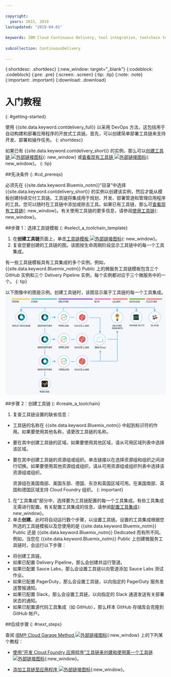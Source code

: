 ```yaml
---

copyright:
  years: 2015, 2019
lastupdated: "2019-04-01"

keywords: IBM Cloud Continuous Delivery, tool integration, toolchain template

subcollection: ContinuousDelivery

---
```


{:shortdesc: .shortdesc}
{:new_window: target="_blank"}
{:codeblock: .codeblock}
{:pre: .pre}
{:screen: .screen}
{:tip: .tip}
{:note: .note}
{:important: .important}
{:download: .download}


# 入门教程
{: #getting-started}

使用 {{site.data.keyword.contdelivery_full}} 以采用 DevOps 方法，这包括用于自动构建和部署应用程序的开放式工具链。首先，可以创建简单部署工具链来支持开发、部署和操作任务。
{: shortdesc}


如果已有 {{site.data.keyword.contdelivery_short}} 的实例，那么可以[创建工具链 ![外部链接图标](../../icons/launch-glyph.svg "外部链接图标")](https://cloud.ibm.com/devops/create){: new_window} 或[查看现有工具链 ![外部链接图标](../../icons/launch-glyph.svg "外部链接图标")](https://cloud.ibm.com/devops/toolchains){: new_window}。
{: tip}


##先决条件
{: #cd_prereqs}

必须先在 {{site.data.keyword.Bluemix_notm}}“目录”中选择 {{site.data.keyword.contdelivery_short}} 的实例以创建该实例，然后才能从模板创建持续交付工具链。工具链将集成用于规划、开发、部署管道和管理应用程序的工具。您可以随时在工具链中添加或除去工具。如果已有工具链，那么可[查看现有工具链](/docs/services/ContinuousDelivery?topic=ContinuousDelivery-toolchains_getting_started#viewing_a_toolchain){: new_window}。有关使用工具链的更多信息，请参阅[使用工具链](/docs/ContinuousDelivery?topic=ContinuousDelivery-toolchains-using){: new_window}。


##步骤 1：选择工具链模板
{: #select_a_toolchain_template}

1. 在**创建工具链**页面上，单击[工具链模板 ![外部链接图标](../../icons/launch-glyph.svg "外部链接图标")](https://cloud.ibm.com/devops/create){: new_window}。
1. 复查您要创建的工具链的图。该图按生命周期阶段显示工具链中的每一个工具集成。

 有一些工具链模板具有工具集成的多个实例。例如，{{site.data.keyword.Bluemix_notm}} Public 上的微服务工具链模板包含三个 GitHub 实例和三个 Delivery Pipeline 实例，每个实例都对应于三个微服务中的一个。
 {: tip}

 以下图像中的图是示例。创建工具链时，该图显示属于工具链的每一个工具集成。![工具链图](images/toolchain_diagram2.png)
 
##步骤 2：创建工具链 
{: #create_a_toolchain}
 
1. 复查工具链设置的缺省信息：

 * 工具链的名称在 {{site.data.keyword.Bluemix_notm}} 中起到标识符的作用。如果要使用其他名称，请更改工具链的名称。
 * 要在其中创建工具链的区域。如果要使用其他区域，请从可用区域列表中选择该区域。
 * 要在其中创建工具链的资源组或组织。单击链接以在选择资源组和组织之间进行切换。如果要使用其他资源组或组织，请从可用资源组或组织列表中选择该资源组或组织。
 
   资源组在美国南部、美国东部、德国、东京和英国区域可用。在美国南部、英国和德国区域支持 Cloud Foundry 组织。
   {: important}
 
1. 在“工具集成”部分中，选择要为工具链配置的每一个工具集成。有些工具集成无需进行配置。有关配置工具集成的信息，请参阅[配置工具集成](/docs/services/ContinuousDelivery?topic=ContinuousDelivery-integrations){: new_window}。
1. 单击**创建**。此时将自动运行数个步骤，以设置工具链。设置的工具集成根据您所选的工具链模板以及您使用的是 {{site.data.keyword.Bluemix_notm}} Public 还是 {{site.data.keyword.Bluemix_notm}} Dedicated 而有所不同。例如，当您在 {{site.data.keyword.Bluemix_notm}} Public 上创建微服务工具链时，会运行以下步骤：

 * 将创建工具链。
 * 如果已配置 Delivery Pipeline，那么会创建并运行管道。
 * 如果已配置 Sauce Labs，那么会设置工具链以向管道添加 Sauce Labs 测试作业。
 * 如果已配置 PagerDuty，那么会设置工具链，以向指定的 PagerDuty 服务发送警报通知。
 * 如果已配置 Slack，那么会设置工具链，以向指定的 Slack 通道发送有关部署状态的通知。
 * 如果已配置源代码工具集成（如 GitHub），那么样本 GitHub 存储库会克隆到 GitHub 帐户。

##后续步骤
{: #next_steps}

查阅 [IBM&reg; Cloud Garage Method ![外部链接图标](../../icons/launch-glyph.svg "外部链接图标")](https://www.ibm.com/cloud/garage){:new_window} 上的下列某个教程：

  * [使用“开发 Cloud Foundry 应用程序”工具链来创建和使用第一个工具链 ![外部链接图标](../../icons/launch-glyph.svg "外部链接图标")](https://www.ibm.com/cloud/garage/tutorials/introduce-develop-cloud-foundry-app-toolchain){:new_window}。

  * [添加工具链至应用程序 ![外部链接图标](../../icons/launch-glyph.svg "外部链接图标")](https://www.ibm.com/cloud/garage/tutorials/add-a-toolchain-to-an-app?task=2){:new_window}。
 
